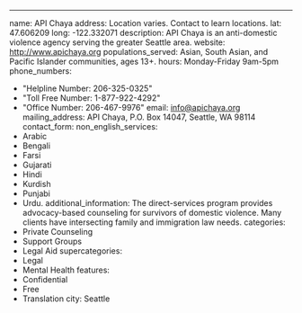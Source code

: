 ---
name: API Chaya
address: Location varies. Contact to learn locations.
lat: 47.606209
long: -122.332071
description: API Chaya is an anti-domestic violence agency serving the greater Seattle area.
website: <http://www.apichaya.org>
populations_served: Asian, South Asian, and Pacific Islander communities, ages 13+.
hours: Monday-Friday 9am-5pm
phone_numbers: 
  - "Helpline Number: 206-325-0325"
  - "Toll Free Number: 1-877-922-4292"
  - "Office Number: 206-467-9976"
email: info@apichaya.org
mailing_address: API Chaya, P.O. Box 14047, Seattle, WA 98114
contact_form:
non_english_services: 
  - Arabic 
  - Bengali 
  - Farsi
  - Gujarati 
  - Hindi 
  - Kurdish 
  - Punjabi 
  - Urdu.
additional_information: The direct-services program provides advocacy-based counseling for survivors of domestic violence. Many clients have intersecting family and immigration law needs.
categories:
  - Private Counseling
  - Support Groups
  - Legal Aid
supercategories:
  - Legal
  - Mental Health
features:
  - Confidential
  - Free
  - Translation
city: Seattle
  
